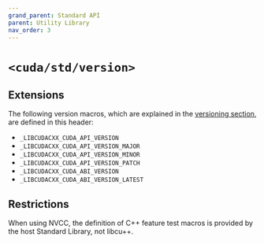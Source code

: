 ```yaml
---
grand_parent: Standard API
parent: Utility Library
nav_order: 3
---
```


# `<cuda/std/version>`

## Extensions

The following version macros, which are explained in the [versioning section],
  are defined in this header:

- `_LIBCUDACXX_CUDA_API_VERSION`
- `_LIBCUDACXX_CUDA_API_VERSION_MAJOR`
- `_LIBCUDACXX_CUDA_API_VERSION_MINOR`
- `_LIBCUDACXX_CUDA_API_VERSION_PATCH`
- `_LIBCUDACXX_CUDA_ABI_VERSION`
- `_LIBCUDACXX_CUDA_ABI_VERSION_LATEST`

## Restrictions

When using NVCC, the definition of C++ feature test macros is provided by the
  host Standard Library, not libcu++.


[versioning section]: ../../releases/versioning.md
